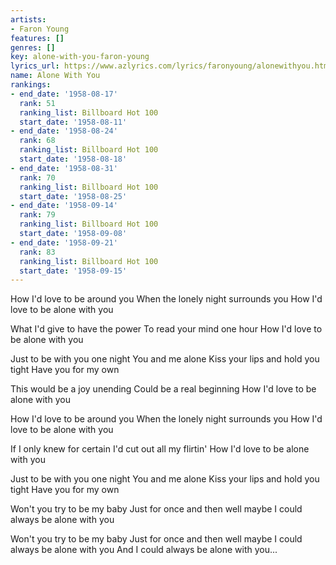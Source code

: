 ```yaml
---
artists:
- Faron Young
features: []
genres: []
key: alone-with-you-faron-young
lyrics_url: https://www.azlyrics.com/lyrics/faronyoung/alonewithyou.html
name: Alone With You
rankings:
- end_date: '1958-08-17'
  rank: 51
  ranking_list: Billboard Hot 100
  start_date: '1958-08-11'
- end_date: '1958-08-24'
  rank: 68
  ranking_list: Billboard Hot 100
  start_date: '1958-08-18'
- end_date: '1958-08-31'
  rank: 70
  ranking_list: Billboard Hot 100
  start_date: '1958-08-25'
- end_date: '1958-09-14'
  rank: 79
  ranking_list: Billboard Hot 100
  start_date: '1958-09-08'
- end_date: '1958-09-21'
  rank: 83
  ranking_list: Billboard Hot 100
  start_date: '1958-09-15'
---
```


How I'd love to be around you
When the lonely night surrounds you
How I'd love to be alone with you

What I'd give to have the power
To read your mind one hour
How I'd love to be alone with you

Just to be with you one night
You and me alone
Kiss your lips and hold you tight
Have you for my own

This would be a joy unending
Could be a real beginning
How I'd love to be alone with you

How I'd love to be around you
When the lonely night surrounds you
How I'd love to be alone with you

If I only knew for certain
I'd cut out all my flirtin'
How I'd love to be alone with you

Just to be with you one night
You and me alone
Kiss your lips and hold you tight
Have you for my own

Won't you try to be my baby
Just for once and then well maybe
I could always be alone with you

Won't you try to be my baby
Just for once and then well maybe
I could always be alone with you
And I could always be alone with you...



